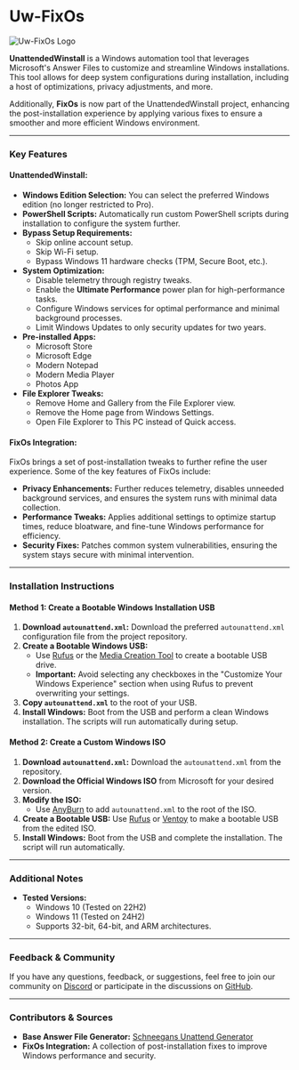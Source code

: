 # **Uw-FixOs**

![Uw-FixOs Logo](https://github.com/deadproject/UnattendedWinstall/blob/main/Wallpaper.png?raw=true)

**UnattendedWinstall** is a Windows automation tool that leverages Microsoft's Answer Files to customize and streamline Windows installations. This tool allows for deep system configurations during installation, including a host of optimizations, privacy adjustments, and more. 

Additionally, **FixOs** is now part of the UnattendedWinstall project, enhancing the post-installation experience by applying various fixes to ensure a smoother and more efficient Windows environment.

---

### **Key Features**

#### **UnattendedWinstall**:
- **Windows Edition Selection:** You can select the preferred Windows edition (no longer restricted to Pro).
- **PowerShell Scripts:** Automatically run custom PowerShell scripts during installation to configure the system further.
- **Bypass Setup Requirements:**
  - Skip online account setup.
  - Skip Wi-Fi setup.
  - Bypass Windows 11 hardware checks (TPM, Secure Boot, etc.).
- **System Optimization:**
  - Disable telemetry through registry tweaks.
  - Enable the **Ultimate Performance** power plan for high-performance tasks.
  - Configure Windows services for optimal performance and minimal background processes.
  - Limit Windows Updates to only security updates for two years.
- **Pre-installed Apps:** 
  - Microsoft Store
  - Microsoft Edge
  - Modern Notepad
  - Modern Media Player
  - Photos App
- **File Explorer Tweaks:**
  - Remove Home and Gallery from the File Explorer view.
  - Remove the Home page from Windows Settings.
  - Open File Explorer to This PC instead of Quick access.

#### **FixOs Integration**:
FixOs brings a set of post-installation tweaks to further refine the user experience. Some of the key features of FixOs include:
- **Privacy Enhancements:** Further reduces telemetry, disables unneeded background services, and ensures the system runs with minimal data collection.
- **Performance Tweaks:** Applies additional settings to optimize startup times, reduce bloatware, and fine-tune Windows performance for efficiency.
- **Security Fixes:** Patches common system vulnerabilities, ensuring the system stays secure with minimal intervention.

---

### **Installation Instructions**

#### **Method 1: Create a Bootable Windows Installation USB**
1. **Download `autounattend.xml`:** Download the preferred `autounattend.xml` configuration file from the project repository.
2. **Create a Bootable Windows USB:**
   - Use [Rufus](https://rufus.ie/en/) or the [Media Creation Tool](https://www.microsoft.com/en-us/software-download/windows10) to create a bootable USB drive.
   - **Important:** Avoid selecting any checkboxes in the "Customize Your Windows Experience" section when using Rufus to prevent overwriting your settings.
3. **Copy `autounattend.xml`** to the root of your USB.
4. **Install Windows:** Boot from the USB and perform a clean Windows installation. The scripts will run automatically during setup.

#### **Method 2: Create a Custom Windows ISO**
1. **Download `autounattend.xml`:** Download the `autounattend.xml` from the repository.
2. **Download the Official Windows ISO** from Microsoft for your desired version.
3. **Modify the ISO:**
   - Use [AnyBurn](https://anyburn.com/download.php) to add `autounattend.xml` to the root of the ISO.
4. **Create a Bootable USB:** Use [Rufus](https://rufus.ie/en/) or [Ventoy](https://github.com/ventoy/Ventoy) to make a bootable USB from the edited ISO.
5. **Install Windows:** Boot from the USB and complete the installation. The script will run automatically.

---

### **Additional Notes**
- **Tested Versions:**
  - Windows 10 (Tested on 22H2)
  - Windows 11 (Tested on 24H2)
  - Supports 32-bit, 64-bit, and ARM architectures.

---

### **Feedback & Community**

If you have any questions, feedback, or suggestions, feel free to join our community on [Discord](https://discord.gg/EzHu6tw5PQ) or participate in the discussions on [GitHub](https://github.com/deadproject/UnattendedWinstall/discussions).

---

### **Contributors & Sources**
- **Base Answer File Generator:** [Schneegans Unattend Generator](https://schneegans.de/windows/unattend-generator/)
- **FixOs Integration:** A collection of post-installation fixes to improve Windows performance and security.
